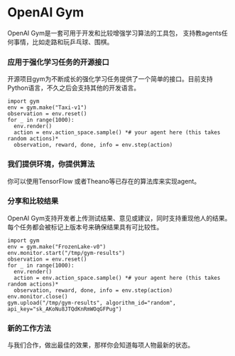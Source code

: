 # OpenAI Gym
OpenAI Gym是一套可用于开发和比较增强学习算法的工具包， 支持教agents任何事情，比如走路和玩乒乓球、围棋。

### 应用于强化学习任务的开源接口
开源项目gym为不断成长的强化学习任务提供了一个简单的接口。目前支持Python语言，不久之后会支持其他的开发语言。

    import gym  
    env = gym.make("Taxi-v1")  
    observation = env.reset()  
    for _ in range(1000):  
      env.render()  
      action = env.action_space.sample() *# your agent here (this takes  random actions)*  
      observation, reward, done, info = env.step(action)  
      
      
### 我们提供环境，你提供算法
你可以使用TensorFlow 或者Theano等已存在的算法库来实现agent。

### 分享和比较结果
OpenAI Gym支持开发者上传测试结果、意见或建议，同时支持重现他人的结果。每个任务都会被标记上版本号来确保结果具有可比较性。

    import gym  
    env = gym.make("FrozenLake-v0")  
    env.monitor.start("/tmp/gym-results")  
    observation = env.reset()  
    for _ in range(1000):  
      env.render()  
      action = env.action_space.sample() *# your agent here (this takes random actions)*  
      observation, reward, done, info = env.step(action)  
    env.monitor.close()  
    gym.upload("/tmp/gym-results", algorithm_id="random", api_key="sk_AKoNu8JTQdKnRmWOqGFPug")  

### 新的工作方法
与我们合作，做出最佳的效果，那样你会知道每项人物最新的状态。